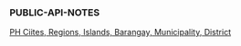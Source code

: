 ### PUBLIC-API-NOTES

[PH Ciites, Regions, Islands, Barangay, Municipality, District ](https://psgc.gitlab.io/api/?)

